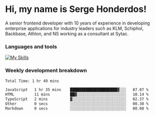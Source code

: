 # Hi, my name is Serge Honderdos!

A senior frontend developer with 10 years of experience in developing enterprise applications for industry leaders such as KLM, Schiphol, Backbase, Athlon, and NS working as a consultant at Sytac.

### Languages and tools
[![My Skills](https://skillicons.dev/icons?i=js,ts,angular,react,vue,nodejs,sqlite,postgres,mongodb,git,azure)](#)

### Weekly development breakdown
<!--START_SECTION:waka-->

```txt
Total Time: 1 hr 49 mins

JavaScript   1 hr 35 mins    █████████████████████▓░░░   87.07 %
HTML         11 mins         ██▓░░░░░░░░░░░░░░░░░░░░░░   10.14 %
TypeScript   2 mins          ▓░░░░░░░░░░░░░░░░░░░░░░░░   02.37 %
Other        0 secs          ░░░░░░░░░░░░░░░░░░░░░░░░░   00.30 %
Markdown     0 secs          ░░░░░░░░░░░░░░░░░░░░░░░░░   00.08 %
```

<!--END_SECTION:waka-->
